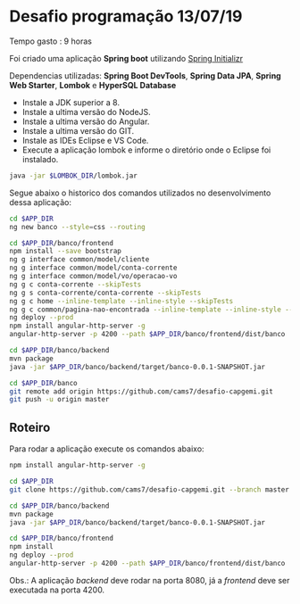 # Desafio programação 13/07/19
Tempo gasto : 9 horas

Foi criado uma aplicação **Spring boot** utilizando [Spring Initializr](https://start.spring.io)

Dependencias utilizadas: **Spring Boot DevTools**, **Spring Data JPA**, **Spring Web Starter**, **Lombok** e **HyperSQL Database**

* Instale a JDK superior a 8.
* Instale a ultima versão do NodeJS.
* Instale a ultima versão do Angular. 
* Instale a ultima versão do GIT.
* Instale as IDEs Eclipse e VS Code.
* Execute a aplicação lombok e informe o diretório onde o Eclipse foi instalado.
```sh
java -jar $LOMBOK_DIR/lombok.jar
```

Segue abaixo o historico dos comandos utilizados no desenvolvimento dessa aplicação:
```sh
cd $APP_DIR
ng new banco --style=css --routing
```

```sh
cd $APP_DIR/banco/frontend
npm install --save bootstrap
ng g interface common/model/cliente
ng g interface common/model/conta-corrente
ng g interface common/model/vo/operacao-vo
ng g c conta-corrente --skipTests
ng g s conta-corrente/conta-corrente --skipTests
ng g c home --inline-template --inline-style --skipTests
ng g c common/pagina-nao-encontrada --inline-template --inline-style --skipTests
ng deploy --prod
npm install angular-http-server -g
angular-http-server -p 4200 --path $APP_DIR/banco/frontend/dist/banco
```

```sh
cd $APP_DIR/banco/backend
mvn package
java -jar $APP_DIR/banco/backend/target/banco-0.0.1-SNAPSHOT.jar
```
```sh
cd $APP_DIR/banco
git remote add origin https://github.com/cams7/desafio-capgemi.git
git push -u origin master
```

## Roteiro
Para rodar a aplicação execute os comandos abaixo:
```sh
npm install angular-http-server -g

cd $APP_DIR
git clone https://github.com/cams7/desafio-capgemi.git --branch master

cd $APP_DIR/banco/backend
mvn package
java -jar $APP_DIR/banco/backend/target/banco-0.0.1-SNAPSHOT.jar

cd $APP_DIR/banco/frontend
npm install
ng deploy --prod
angular-http-server -p 4200 --path $APP_DIR/banco/frontend/dist/banco
```

Obs.: A aplicação *backend* deve rodar na porta 8080, já a *frontend* deve ser executada na porta 4200. 
